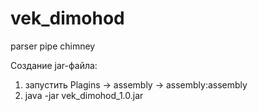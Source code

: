 # vek_dimohod
parser pipe chimney

Создание jar-файла:
1) запустить  Plagins -> assembly -> assembly:assembly
2) java -jar vek_dimohod_1.0.jar
